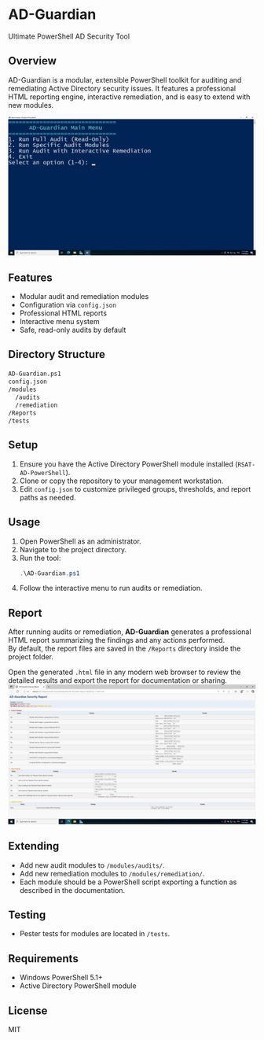 # AD-Guardian

Ultimate PowerShell AD Security Tool

## Overview
AD-Guardian is a modular, extensible PowerShell toolkit for auditing and remediating Active Directory security issues. It features a professional HTML reporting engine, interactive remediation, and is easy to extend with new modules.

![](/assets/ad-guardian-script.png)


## Features
- Modular audit and remediation modules
- Configuration via `config.json`
- Professional HTML reports
- Interactive menu system
- Safe, read-only audits by default

## Directory Structure
```
AD-Guardian.ps1
config.json
/modules
  /audits
  /remediation
/Reports
/tests
```

## Setup
1. Ensure you have the Active Directory PowerShell module installed (`RSAT-AD-PowerShell`).
2. Clone or copy the repository to your management workstation.
3. Edit `config.json` to customize privileged groups, thresholds, and report paths as needed.

## Usage
1. Open PowerShell as an administrator.
2. Navigate to the project directory.
3. Run the tool:
   ```powershell
   .\AD-Guardian.ps1
   ```
4. Follow the interactive menu to run audits or remediation.
## Report

After running audits or remediation, **AD-Guardian** generates a professional HTML report summarizing the findings and any actions performed.  
By default, the report files are saved in the `/Reports` directory inside the project folder.  

Open the generated `.html` file in any modern web browser to review the detailed results and export the report for documentation or sharing.
![AD-Guardian HTML Report Screenshot](./assets/ad-guardian-html-report.png)
## Extending
- Add new audit modules to `/modules/audits/`.
- Add new remediation modules to `/modules/remediation/`.
- Each module should be a PowerShell script exporting a function as described in the documentation.

## Testing
- Pester tests for modules are located in `/tests`.

## Requirements
- Windows PowerShell 5.1+
- Active Directory PowerShell module

## License
MIT 
